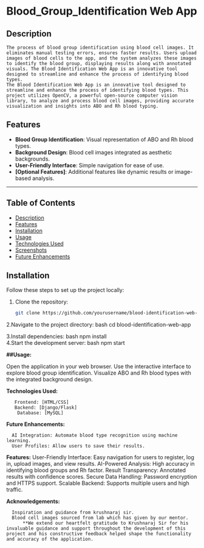 # Blood_Group_Identification Web App  

## Description  
    The process of blood group identification using blood cell images. It eliminates manual testing errors, ensures faster results. Users upload images of blood cells to the app, and the system analyzes these images to identify the blood group, displaying results along with annotated visuals. The Blood Identification Web App is an innovative tool designed to streamline and enhance the process of identifying blood types.
    The Blood Identification Web App is an innovative tool designed to streamline and enhance the process of identifying blood types. This project utilizes OpenCV, a powerful open-source computer vision library, to analyze and process blood cell images, providing accurate visualization and insights into ABO and Rh blood typing.

## Features  
- **Blood Group Identification**: Visual representation of ABO and Rh blood types.  
- **Background Design**: Blood cell images integrated as aesthetic backgrounds.  
- **User-Friendly Interface**: Simple navigation for ease of use.  
- **[Optional Features]**: Additional features like dynamic results or image-based analysis.  

---

## Table of Contents  
- [Description](#description)  
- [Features](#features)  
- [Installation](#installation)  
- [Usage](#usage)  
- [Technologies Used](#technologies-used)  
- [Screenshots](#screenshots)  
- [Future Enhancements](#future-enhancements)  
 



## Installation  
Follow these steps to set up the project locally:  
1. Clone the repository:  
   ```bash  
   git clone https://github.com/yourusername/blood-identification-web-app.git

2.Navigate to the project directory:
            bash
     cd blood-identification-web-app  

3.Install dependencies:
      bash
    npm install  
4.Start the development server:
      bash
    npm start  
   
**##Usage:**

  Open the application in your web browser.
  Use the interactive interface to explore blood group identification.
  Visualize ABO and Rh blood types with the integrated background design.



**Technologies Used:**

       Frontend: [HTML/CSS]
       Backend: [Django/Flask]
        Database: [MySQL]



**Future Enhancements:**

      AI Integration: Automate blood type recognition using machine learning.
      User Profiles: Allow users to save their results.


      
**Features:**
      User-Friendly Interface: Easy navigation for users to register, log in, upload images, and view results.
     AI-Powered Analysis: High accuracy in identifying blood groups and Rh factor.
     Result Transparency: Annotated results with confidence scores.
   Secure Data Handling: Password encryption and HTTPS support.
   Scalable Backend: Supports multiple users and high traffic.
      


**Acknowledgements:**
  
      Inspiration and guidance from krushnaraj sir.
      Blood cell images sourced from lab which has given by our mentor.
          **We extend our heartfelt gratitude to Krushnaraj Sir for his invaluable guidance and support throughout the development of this project and his constructive feedback helped shape the functionality and accuracy of the application.  






